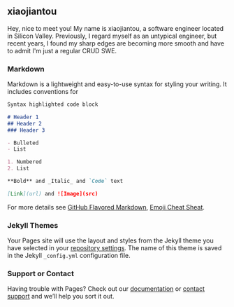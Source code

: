 ## xiaojiantou

Hey, nice to meet you! My name is xiaojiantou, a software engineer located in Silicon Valley. Previously, I regard myself as an untypical engineer, but recent years, I found my sharp edges are becoming more smooth and have to admit I'm just a regular CRUD SWE.

### Markdown

Markdown is a lightweight and easy-to-use syntax for styling your writing. It includes conventions for

```markdown
Syntax highlighted code block

# Header 1
## Header 2
### Header 3

- Bulleted
- List

1. Numbered
2. List

**Bold** and _Italic_ and `Code` text

[Link](url) and ![Image](src)
```

For more details see [GitHub Flavored Markdown](https://guides.github.com/features/mastering-markdown/), [Emoji Cheat Sheat](https://github.com/ikatyang/emoji-cheat-sheet/blob/master/README.md).

### Jekyll Themes

Your Pages site will use the layout and styles from the Jekyll theme you have selected in your [repository settings](https://github.com/xiaojiantou/xiaojiantou.github.io/settings/pages). The name of this theme is saved in the Jekyll `_config.yml` configuration file.

### Support or Contact

Having trouble with Pages? Check out our [documentation](https://docs.github.com/categories/github-pages-basics/) or [contact support](https://support.github.com/contact) and we’ll help you sort it out.
